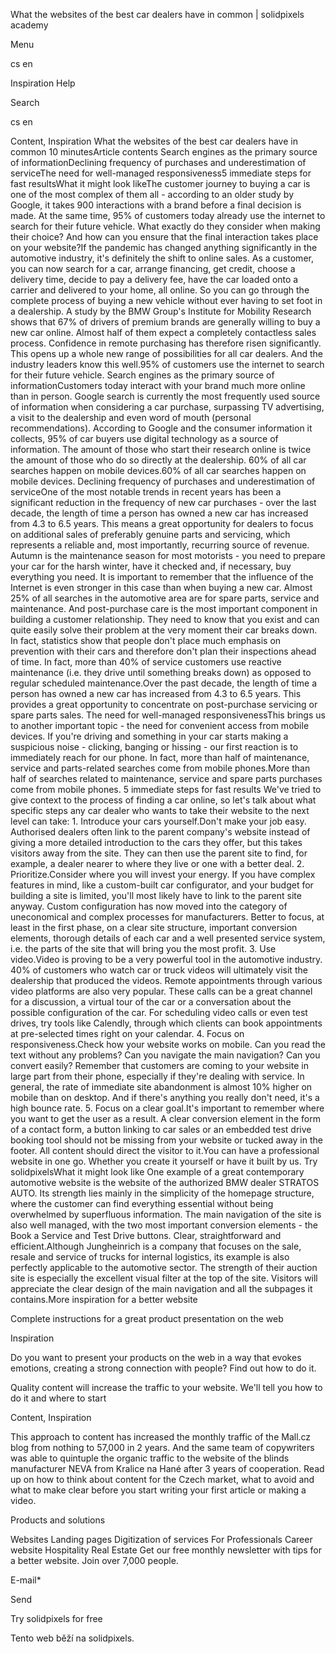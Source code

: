 <p>What the websites of the best car dealers have in common | solidpixels academy</p>
<p>Menu</p>
<p>cs en</p>
<p>Inspiration Help</p>
<p>Search</p>
<p>cs en</p>
<p>Content, Inspiration
What the websites of the best car dealers have in common
10 minutesArticle contents Search engines as the primary source of informationDeclining frequency of purchases and underestimation of serviceThe need for well-managed responsiveness5 immediate steps for fast resultsWhat it might look likeThe customer journey to buying a car is one of the most complex of them all - according to an older study by Google, it takes 900 interactions with a brand before a final decision is made. At the same time, 95% of customers today already use the internet to search for their future vehicle. What exactly do they consider when making their choice? And how can you ensure that the final interaction takes place on your website?If the pandemic has changed anything significantly in the automotive industry, it's definitely the shift to online sales. As a customer, you can now search for a car, arrange financing, get credit, choose a delivery time, decide to pay a delivery fee, have the car loaded onto a carrier and delivered to your home, all online. So you can go through the complete process of buying a new vehicle without ever having to set foot in a dealership. A study by the BMW Group's Institute for Mobility Research shows that 67% of drivers of premium brands are generally willing to buy a new car online. Almost half of them expect a completely contactless sales process. Confidence in remote purchasing has therefore risen significantly. This opens up a whole new range of possibilities for all car dealers. And the industry leaders know this well.95% of customers use the internet to search for their future vehicle. Search engines as the primary source of informationCustomers today interact with your brand much more online than in person. Google search is currently the most frequently used source of information when considering a car purchase, surpassing TV advertising, a visit to the dealership and even word of mouth (personal recommendations). According to Google and the consumer information it collects, 95% of car buyers use digital technology as a source of information. The amount of those who start their research online is twice the amount of those who do so directly at the dealership. 60% of all car searches happen on mobile devices.60% of all car searches happen on mobile devices. Declining frequency of purchases and underestimation of serviceOne of the most notable trends in recent years has been a significant reduction in the frequency of new car purchases - over the last decade, the length of time a person has owned a new car has increased from 4.3 to 6.5 years. This means a great opportunity for dealers to focus on additional sales of preferably genuine parts and servicing, which represents a reliable and, most importantly, recurring source of revenue.
Autumn is the maintenance season for most motorists - you need to prepare your car for the harsh winter, have it checked and, if necessary, buy everything you need. It is important to remember that the influence of the Internet is even stronger in this case than when buying a new car. Almost 25% of all searches in the automotive area are for spare parts, service and maintenance. And post-purchase care is the most important component in building a customer relationship. They need to know that you exist and can quite easily solve their problem at the very moment their car breaks down. In fact, statistics show that people don't place much emphasis on prevention with their cars and therefore don't plan their inspections ahead of time. In fact, more than 40% of service customers use reactive maintenance (i.e. they drive until something breaks down) as opposed to regular scheduled maintenance.Over the past decade, the length of time a person has owned a new car has increased from 4.3 to 6.5 years. This provides a great opportunity to concentrate on post-purchase servicing or spare parts sales. The need for well-managed responsivenessThis brings us to another important topic - the need for convenient access from mobile devices. If you're driving and something in your car starts making a suspicious noise - clicking, banging or hissing - our first reaction is to immediately reach for our phone. In fact, more than half of maintenance, service and parts-related searches come from mobile phones.More than half of searches related to maintenance, service and spare parts purchases come from mobile phones. 5 immediate steps for fast results
We've tried to give context to the process of finding a car online, so let's talk about what specific steps any car dealer who wants to take their website to the next level can take:
1. Introduce your cars yourself.Don't make your job easy. Authorised dealers often link to the parent company's website instead of giving a more detailed introduction to the cars they offer, but this takes visitors away from the site. They can then use the parent site to find, for example, a dealer nearer to where they live or one with a better deal.
2. Prioritize.Consider where you will invest your energy. If you have complex features in mind, like a custom-built car configurator, and your budget for building a site is limited, you'll most likely have to link to the parent site anyway. Custom configuration has now moved into the category of uneconomical and complex processes for manufacturers. Better to focus, at least in the first phase, on a clear site structure, important conversion elements, thorough details of each car and a well presented service system, i.e. the parts of the site that will bring you the most profit.
3. Use video.Video is proving to be a very powerful tool in the automotive industry. 40% of customers who watch car or truck videos will ultimately visit the dealership that produced the videos. Remote appointments through various video platforms are also very popular. These calls can be a great channel for a discussion, a virtual tour of the car or a conversation about the possible configuration of the car. For scheduling video calls or even test drives, try tools like Calendly, through which clients can book appointments at pre-selected times right on your calendar.
4. Focus on responsiveness.Check how your website works on mobile. Can you read the text without any problems? Can you navigate the main navigation? Can you convert easily? Remember that customers are coming to your website in large part from their phone, especially if they're dealing with service. In general, the rate of immediate site abandonment is almost 10% higher on mobile than on desktop. And if there's anything you really don't need, it's a high bounce rate.
5. Focus on a clear goal.It's important to remember where you want to get the user as a result. A clear conversion element in the form of a contact form, a button linking to car sales or an embedded test drive booking tool should not be missing from your website or tucked away in the footer. All content should direct the visitor to it.You can have a professional website in one go. Whether you create it yourself or have it built by us.
Try solidpixelsWhat it might look like
One example of a great contemporary automotive website is the website of the authorized BMW dealer STRATOS AUTO. Its strength lies mainly in the simplicity of the homepage structure, where the customer can find everything essential without being overwhelmed by superfluous information. The main navigation of the site is also well managed, with the two most important conversion elements - the Book a Service and Test Drive buttons. Clear, straightforward and efficient.Although Jungheinrich is a company that focuses on the sale, resale and service of trucks for internal logistics, its example is also perfectly applicable to the automotive sector. The strength of their auction site is especially the excellent visual filter at the top of the site. Visitors will appreciate the clear design of the main navigation and all the subpages it contains.More inspiration for a better website</p>
<p>Complete instructions for a great product presentation on the web</p>
<p>Inspiration</p>
<p>Do you want to present your products on the web in a way that evokes emotions, creating a strong connection with people? Find out how to do it.</p>
<p>Quality content will increase the traffic to your website. We'll tell you how to do it and where to start</p>
<p>Content, Inspiration</p>
<p>This approach to content has increased the monthly traffic of the Mall.cz blog from nothing to 57,000 in 2 years. And the same team of copywriters was able to quintuple the organic traffic to the website of the blinds manufacturer NEVA from Kralice na Hané after 3 years of cooperation. Read up on how to think about content for the Czech market, what to avoid and what to make clear before you start writing your first article or making a video.</p>
<p>Products and solutions</p>
<p>Websites
Landing pages
Digitization of services
For Professionals
 Career website
Hospitality
Real Estate
 Get our free monthly newsletter with tips for a better website. Join over 7,000 people.</p>
<p>E-mail*</p>
<p>Send</p>
<p>Try solidpixels for free</p>
<p>Tento web běží na solidpixels.</p>